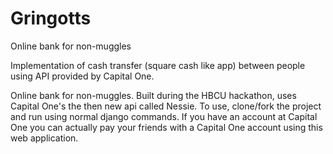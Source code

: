 # Gringotts
Online bank for non-muggles

Implementation of cash transfer (square cash like app) between people 
using API provided by Capital One.

Online bank for non-muggles. Built during the HBCU hackathon, uses Capital One's the then new api called Nessie. To use, clone/fork the project and run using normal django commands. If you have an account at Capital One you can actually pay your friends with a Capital One account using this web application.
